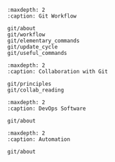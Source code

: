 ```{include} ../README.md
```

```{toctree}
:maxdepth: 2
:caption: Git Workflow

git/about
git/workflow
git/elementary_commands
git/update_cycle
git/useful_commands
```
```{toctree}
:maxdepth: 2
:caption: Collaboration with Git

git/principles
git/collab_reading
```
```{toctree}
:maxdepth: 2
:caption: DevOps Software

git/about
```
```{toctree}
:maxdepth: 2
:caption: Automation

git/about
```
